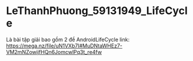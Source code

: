 # LeThanhPhuong_59131949_LifeCycle
Là bài tập giải bao gồm 2 đề AndroidLifeCycle
link: https://mega.nz/file/uN1VXb7I#MuDNtaWHEz7-VM2mNZowijfHQn6JomcwlPq3t_re4fw

